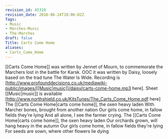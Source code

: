 ```yaml
---
revision_id: 45310
revision_date: 2016-06-24T18:06:02Z
Tags:
- Music
- Marches-Music
- The-Marches
draft: false
Title: Carts Come Home
aliases:
- Carts_Come_Home
---
```

[[Carts Come Home]] was written by Jennet of Mourn, to commemorate the Marchers lost in the battle for Karsk.
OOC it was written by Daisy, loosely based on the trad tune The Water Is Wide. Recording is [http://www.profounddecisions.co.uk/mediawiki-public/images/[[Music|music]]/daisy/carts-come-home.mp3 here].
Sheet [[Music|music]] is available [http://www.northshield.co.uk/KitsTunes/The_Carts_Come_Home.pdf here]
The [[Carts Come Home|carts come home]], the oxen heavy laden
With Marcher bones, brought from another nation
Our girls come home, in fallow fields they're lying
And all alone, I see the farmer crying.
The [[Carts Come Home|carts come home]], the oxen heavy laden
Our orchards grown, will hang heavy in the autumn
Our girls come home, in fallow fields they're lying
For seeds are sown, where other flowers lie dying